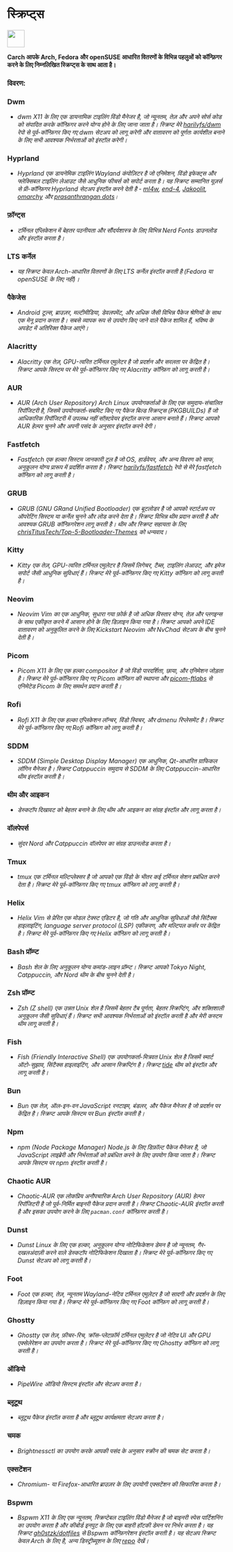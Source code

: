 # स्क्रिप्ट्स

<img src="https://cdn-icons-png.flaticon.com/128/3721/3721643.png" width="40" />

**Carch आपके Arch, Fedora और openSUSE आधारित वितरणों के विभिन्न पहलुओं को कॉन्फ़िगर करने के लिए निम्नलिखित स्क्रिप्ट्स के साथ आता है।**

### विवरण:

### Dwm
- *dwm X11 के लिए एक डायनामिक टाइलिंग विंडो मैनेजर है, जो न्यूनतम, तेज़ और अपने सोर्स कोड को संपादित करके कॉन्फ़िगर करने योग्य होने के लिए जाना जाता है। स्क्रिप्ट मेरे [harilvfs/dwm](https://github.com/harilvfs/dwm) रेपो से पूर्व-कॉन्फ़िगर किए गए dwm सेटअप को लागू करेगी और वातावरण को पूर्णतः कार्यशील बनाने के लिए सभी आवश्यक निर्भरताओं को इंस्टॉल करेगी।*

### Hyprland
- *Hyprland एक डायनेमिक टाइलिंग Wayland कंपोज़िटर है जो एनिमेशन, विंडो इफेक्ट्स और फ्लेक्सिबल टाइलिंग लेआउट जैसे आधुनिक फीचर्स को सपोर्ट करता है। यह स्क्रिप्ट सम्मानित यूज़र्स से प्री-कॉन्फ़िगर Hyprland सेटअप इंस्टॉल करने देती है - [ml4w](https://github.com/mylinuxforwork/dotfiles), [end-4](https://github.com/end-4/dots-hyprland), [Jakoolit](https://github.com/JaKooLit/Arch-Hyprland), [omarchy](https://github.com/basecamp/omarchy) और [prasanthrangan dots](https://github.com/prasanthrangan/hyprdots)।*

### फ़ॉन्ट्स
- *टर्मिनल एप्लिकेशन में बेहतर पठनीयता और सौंदर्यशास्त्र के लिए विभिन्न Nerd Fonts डाउनलोड और इंस्टॉल करता है।*

### LTS कर्नेल
- *यह स्क्रिप्ट केवल Arch-आधारित वितरणों के लिए LTS कर्नेल इंस्टॉल करती है (Fedora या openSUSE के लिए नहीं)।*

### पैकेजेस
- *Android टूल्स, ब्राउज़र, मल्टीमीडिया, डेवलपमेंट, और अधिक जैसी विभिन्न पैकेज श्रेणियों के साथ एक मेनू प्रदान करता है। सबसे व्यापक रूप से उपयोग किए जाने वाले पैकेज शामिल हैं, भविष्य के अपडेट में अतिरिक्त पैकेज आएंगे।*

### Alacritty
- *Alacritty एक तेज़, GPU-त्वरित टर्मिनल एमुलेटर है जो प्रदर्शन और सरलता पर केंद्रित है। स्क्रिप्ट आपके सिस्टम पर मेरे पूर्व-कॉन्फ़िगर किए गए Alacritty कॉन्फ़िग को लागू करती है।*

### AUR
- *AUR (Arch User Repository) Arch Linux उपयोगकर्ताओं के लिए एक समुदाय-संचालित रिपॉजिटरी है, जिसमें उपयोगकर्ता-सबमिट किए गए पैकेज बिल्ड स्क्रिप्ट्स (PKGBUILDs) हैं जो आधिकारिक रिपॉजिटरी में उपलब्ध नहीं सॉफ़्टवेयर इंस्टॉल करना आसान बनाते हैं। स्क्रिप्ट आपको AUR हेल्पर चुनने और अपनी पसंद के अनुसार इंस्टॉल करने देगी।*

### Fastfetch
- *Fastfetch एक हल्का सिस्टम जानकारी टूल है जो OS, हार्डवेयर, और अन्य विवरण को साफ, अनुकूलन योग्य प्रारूप में प्रदर्शित करता है। स्क्रिप्ट [harilvfs/fastfetch](https://github.com/harilvfs/fastfetch) रेपो से मेरे fastfetch कॉन्फ़िग को लागू करती है।*

### GRUB
- *GRUB (GNU GRand Unified Bootloader) एक बूटलोडर है जो आपको स्टार्टअप पर ऑपरेटिंग सिस्टम या कर्नेल चुनने और लोड करने देता है। स्क्रिप्ट विभिन्न थीम प्रदान करती है और आवश्यक GRUB कॉन्फ़िगरेशन लागू करती है। थीम और स्क्रिप्ट सहायता के लिए [chrisTitusTech/Top-5-Bootloader-Themes](https://github.com/chrisTitusTech/Top-5-Bootloader-Themes) को धन्यवाद।*

### Kitty
- *Kitty एक तेज़, GPU-त्वरित टर्मिनल एमुलेटर है जिसमें लिगेचर, टैब्स, टाइलिंग लेआउट, और इमेज सपोर्ट जैसी आधुनिक सुविधाएं हैं। स्क्रिप्ट मेरे पूर्व-कॉन्फ़िगर किए गए Kitty कॉन्फ़िग को लागू करती है।*

### Neovim
- *Neovim Vim का एक आधुनिक, सुधारा गया फ़ोर्क है जो अधिक विस्तार योग्य, तेज़ और प्लगइन्स के साथ एकीकृत करने में आसान होने के लिए डिज़ाइन किया गया है। स्क्रिप्ट आपको अपने IDE वातावरण को अनुकूलित करने के लिए Kickstart Neovim और NvChad सेटअप के बीच चुनने देती है।*

### Picom
- *Picom X11 के लिए एक हल्का compositor है जो विंडो पारदर्शिता, छाया, और एनिमेशन जोड़ता है। स्क्रिप्ट मेरे पूर्व-कॉन्फ़िगर किए गए Picom कॉन्फ़िग की स्थापना और [picom-ftlabs](https://github.com/r0-zero/picom) से एनिमेटेड Picom के लिए समर्थन प्रदान करती है।*

### Rofi
- *Rofi X11 के लिए एक हल्का एप्लिकेशन लॉन्चर, विंडो स्विचर, और dmenu रिप्लेसमेंट है। स्क्रिप्ट मेरे पूर्व-कॉन्फ़िगर किए गए Rofi कॉन्फ़िग को लागू करती है।*

### SDDM
- *SDDM (Simple Desktop Display Manager) एक आधुनिक, Qt-आधारित ग्राफिकल लॉगिन मैनेजर है। स्क्रिप्ट Catppuccin समुदाय से SDDM के लिए Catppuccin-आधारित थीम इंस्टॉल करती है।*

### थीम और आइकन
- *डेस्कटॉप दिखावट को बेहतर बनाने के लिए थीम और आइकन का संग्रह इंस्टॉल और लागू करता है।*

### वॉलपेपर्स
- *सुंदर Nord और Catppuccin वॉलपेपर का संग्रह डाउनलोड करता है।*

### Tmux
- *tmux एक टर्मिनल मल्टिप्लेक्सर है जो आपको एक विंडो के भीतर कई टर्मिनल सेशन प्रबंधित करने देता है। स्क्रिप्ट मेरे पूर्व-कॉन्फ़िगर किए गए tmux कॉन्फ़िग को लागू करती है।*

### Helix
- *Helix Vim से प्रेरित एक मोडल टेक्स्ट एडिटर है, जो गति और आधुनिक सुविधाओं जैसे सिंटैक्स हाइलाइटिंग, language server protocol (LSP) एकीकरण, और मल्टिपल कर्सर पर केंद्रित है। स्क्रिप्ट मेरे पूर्व-कॉन्फ़िगर किए गए Helix कॉन्फ़िग को लागू करती है।*

### Bash प्रॉम्प्ट
- *Bash शेल के लिए अनुकूलन योग्य कमांड-लाइन प्रॉम्प्ट। स्क्रिप्ट आपको Tokyo Night, Catppuccin, और Nord थीम के बीच चुनने देती है।*

### Zsh प्रॉम्प्ट
- *Zsh (Z shell) एक उन्नत Unix शेल है जिसमें बेहतर टैब पूर्णता, बेहतर स्क्रिप्टिंग, और शक्तिशाली अनुकूलन जैसी सुविधाएं हैं। स्क्रिप्ट सभी आवश्यक निर्भरताओं को इंस्टॉल करती है और मेरी कस्टम थीम लागू करती है।*

### Fish
- *Fish (Friendly Interactive Shell) एक उपयोगकर्ता-मित्रवत Unix शेल है जिसमें स्मार्ट ऑटो-सुझाव, सिंटैक्स हाइलाइटिंग, और आसान स्क्रिप्टिंग है। स्क्रिप्ट [tide](https://github.com/IlanCosman/tide) थीम को इंस्टॉल और लागू करती है।*

### Bun
- *Bun एक तेज़, ऑल-इन-वन JavaScript रनटाइम, बंडलर, और पैकेज मैनेजर है जो प्रदर्शन पर केंद्रित है। स्क्रिप्ट आपके सिस्टम पर Bun इंस्टॉल करती है।*

### Npm
- *npm (Node Package Manager) Node.js के लिए डिफ़ॉल्ट पैकेज मैनेजर है, जो JavaScript लाइब्रेरी और निर्भरताओं को प्रबंधित करने के लिए उपयोग किया जाता है। स्क्रिप्ट आपके सिस्टम पर npm इंस्टॉल करती है।*

### Chaotic AUR
- *Chaotic-AUR एक लोकप्रिय अनौपचारिक Arch User Repository (AUR) हेल्पर रिपॉजिटरी है जो पूर्व-निर्मित बाइनरी पैकेज प्रदान करती है। स्क्रिप्ट Chaotic-AUR इंस्टॉल करती है और इसका उपयोग करने के लिए `pacman.conf` कॉन्फ़िगर करती है।*

### Dunst
- *Dunst Linux के लिए एक हल्का, अनुकूलन योग्य नोटिफिकेशन डेमन है जो न्यूनतम, गैर-दखलअंदाज़ी करने वाले डेस्कटॉप नोटिफिकेशन दिखाता है। स्क्रिप्ट मेरे पूर्व-कॉन्फ़िगर किए गए Dunst सेटअप को लागू करती है।*

### Foot
- *Foot एक हल्का, तेज़, न्यूनतम Wayland-नेटिव टर्मिनल एमुलेटर है जो सादगी और प्रदर्शन के लिए डिज़ाइन किया गया है। स्क्रिप्ट मेरे पूर्व-कॉन्फ़िगर किए गए Foot कॉन्फ़िग को लागू करती है।*

### Ghostty
- *Ghostty एक तेज़, फ़ीचर-रिच, क्रॉस-प्लेटफ़ॉर्म टर्मिनल एमुलेटर है जो नेटिव UI और GPU एक्सेलेरेशन का उपयोग करता है। स्क्रिप्ट मेरे पूर्व-कॉन्फ़िगर किए गए Ghostty कॉन्फ़िग को लागू करती है।*

### ऑडियो
- *PipeWire ऑडियो सिस्टम इंस्टॉल और सेटअप करता है।*

### ब्लूटूथ
- *ब्लूटूथ पैकेज इंस्टॉल करता है और ब्लूटूथ कार्यक्षमता सेटअप करता है।*

### चमक
- *Brightnessctl का उपयोग करके आपकी पसंद के अनुसार स्क्रीन की चमक सेट करता है।*

### एक्सटेंशन
- *Chromium- या Firefox-आधारित ब्राउज़र के लिए उपयोगी एक्सटेंशन की सिफारिश करता है।*

### Bspwm
- *Bspwm X11 के लिए एक न्यूनतम, स्क्रिप्टेबल टाइलिंग विंडो मैनेजर है जो बाइनरी स्पेस पार्टिशनिंग का उपयोग करता है और कीबोर्ड इनपुट के लिए एक बाहरी हॉटकी डेमन पर निर्भर करता है। यह स्क्रिप्ट [gh0stzk/dotfiles](https://github.com/gh0stzk/dotfiles) से Bspwm कॉन्फ़िगरेशन इंस्टॉल करती है। यह सेटअप स्क्रिप्ट केवल Arch के लिए है, अन्य डिस्ट्रीब्यूशन के लिए [repo](https://github.com/gh0stzk/dotfiles) देखें।*